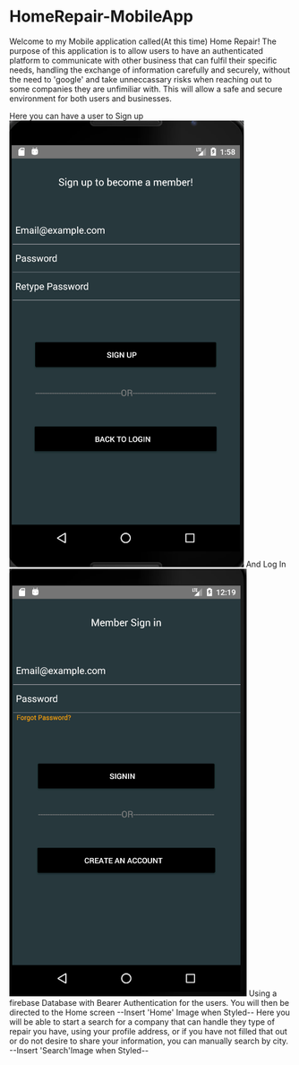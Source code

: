 # HomeRepair-MobileApp

Welcome to my Mobile application called(At this time) Home Repair!
The purpose of this application is to allow users to have an authenticated platform to communicate with other business that can fulfil their specific needs,
handling the exchange of information carefully and securely, without the need to 'google' and take unneccassary risks when reaching out to some companies they are unfimiliar with.
This will allow a safe and secure environment for both users and businesses.

Here you can have a user to Sign up
![Alt text](Images/Signup.PNG?raw=true "Title")
And Log In
![Alt text](Images/Login.PNG?raw=true "Title")
Using a firebase Database with Bearer Authentication for the users.
You will then be directed to the Home screen
--Insert 'Home' Image when Styled--
Here you will be able to start a search for a company that can handle they type of repair you have, using your profile
address, or if you have not filled that out or do not desire to share your information, you can manually search by city.
--Insert 'Search'Image when Styled--

